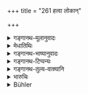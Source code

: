 +++
title = "261 हत्वा लोकान्"

+++

<details><summary>गङ्गानथ-मूलानुवादः</summary>

Even if he kills the three worlds, or if he eats here and there, he does not incur any sin, if he retains the Ṛgveda (in memory).—(261)
</details>

<details><summary>मेधातिथिः</summary>

इयम् अपि स्तुतिः । ऋग्वेदधारिणो रहस्यप्रायश्चित्तार्था । 

- <u>अन्ये</u> तु "महापातकसंयुक्तः" (म्ध् ११.५७) इत्य् आरभ्य रहस्यार्थम् अपीच्छन्ति ॥ ११.२६१ ॥
</details>

<details><summary>गङ्गानथ-भाष्यानुवादः</summary>

This also is purely commendatory, meant to indicate that the retaining of the Ṛgveda is a ‘Secret Expiation.’

Others, however, hold that the whole set of verses from 258 to the present, are descriptive of the ‘Secret Expiation.’—(261)
</details>

<details><summary>गङ्गानथ-टिप्पन्यः</summary>

This verse is quoted in *Parāśaramādhava* (Prāyaścitta, p. 174).
</details>

<details><summary>गङ्गानथ-तुल्य-वाक्यानि</summary>

*Vaśiṣṭha* (27.3).—‘A Brāhmaṇa who remembers the Ṛgveda is not tainted
by any guilt.’
</details>

<details><summary>भारुचिः</summary>

**ऋग्वेद**ग्रहणम् इतरवेदप्रदर्शनार्थम् अपि स्यात् । तथा च दर्शयति ॥ ११.२५७–२५८ ॥
</details>

<details><summary>Bühler</summary>

262	A Brahmana who retains in his memory the Rig-veda is not stained by guilt, though he may have destroyed these three worlds, though he may eat the food of anybody.
</details>
